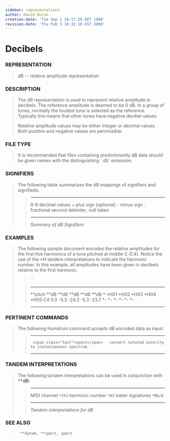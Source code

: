 ```yaml
---
sidebar: representations
author: David Huron
creation-date: 'Tue Sep 1 10:17:29 EDT 1998'
revision-date: 'Thu Feb 3 10:31:10 EST 2000'
---
```



Decibels
===================================

### REPRESENTATION

> <span class="rep">dB</span> \-- relative amplitude representation

### DESCRIPTION

> The <span class="rep">dB</span> representation is used to represent relative amplitude
> in decibels. The reference amplitude is deemed to be 0 dB. In a group
> of tones, normally the loudest tone is selected as the reference.
> Typically this means that other tones have negative decibel values.
>
> Relative amplitude values may be either integer or decimal values.
> Both positive and negative values are permissible.

### FILE TYPE

> It is recommended that files containing predominantly <span class="rep">dB</span> data
> should be given names with the distinguishing \`.db\' extension.

### SIGNIFIERS

> The following table summarizes the <span class="rep">dB</span> mappings of signifiers
> and signifieds.
>
> >   ----- -----------------------------------------
> >   0-9   decimal values
> >   \+    plus sign (optional)
> >   \-    minus sign
> >   .     fractional second delimiter; null token
> >   ----- -----------------------------------------
> >
> > *Summary of <span class="rep">dB</span> Signifiers*

### EXAMPLES

> The following sample document encodes the relative amplitudes for the
> first five harmonics of a tone pitched at middle C (C4). Notice the
> use of the \*H tandem interpretations to indicate the harmonic number.
> In this example, all amplitudes have been given in decibels relative
> to the first harmonic.
>
> > ``
> >
> >   ----------- -------- -------- -------- -------- --------
> >   \*\*pitch   \*\*dB   \*\*dB   \*\*dB   \*\*dB   \*\*dB
> >   \*          \*H01    \*H02    \*H03    \*H04    \*H05
> >   C4          0.0      -5.3     -24.3    -5.3     -23.7
> >   \*-         \*-      \*-      \*-      \*-      \*-
> >   ----------- -------- -------- -------- -------- --------
> >
### PERTINENT COMMANDS

> The following Humdrum command accepts <span class="rep">dB</span> encoded data as
> input:
>
> >   -- ------------------------------------- ----------------------------------------------------
> >                                            
> >      <span class="tool">spect</span>   convert notated sonority to instantaneous spectrum
> >   -- ------------------------------------- ----------------------------------------------------
> >
### TANDEM INTERPRETATIONS

> The following tandem interpretations can be used in conjunction with
> **\*\*dB:**
>
> >   ------------------ ---------
> >   MIDI channel       `*Ch1`
> >   harmonic number    `*H3`
> >   meter signatures   `*M6/8`
> >   ------------------ ---------
> >
> > *Tandem interpretations for <span class="rep">dB</span>*

### SEE ALSO

> ` **dynam, **spect, spect`

